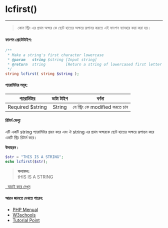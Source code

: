 # lcfirst()
---


> কোন স্ট্রিং এর প্রথম অক্ষর কে ছোট হাতের অক্ষরে রূপানর করতে এই ফাংশন ব্যাবহার করা করা হয়।

#### ফাংশন প্রোটোটাইপ:
```php
/**
 * Make a string's first character lowercase
 * @param   string $string [Input string]
 * @return  string         [Return a string of lowercased first letter of the inputed string]
 */
string lcfirst( string $string );
```

#### প্যারামিটার সমূহ:
| প্যারামিটার | ডাটা টাইপ | বর্ণনা |
| --- | :---: | --- |
|<span class="param-required">Required</span> $string | String | যে স্ট্রিং কে modified করতে চান|



#### রিটার্ন ভেল্যু
এটি একটি string প্যারামিটার গ্রহন করে এবং ঐ string এর প্রথম অক্ষরকে ছোট হাতের অক্ষরে রূপান্তন করে একটি স্ট্রিং রিটার্ন করে।

<b>উদাহরন :</b><br/>
```php
$str = "THIS IS A STRING";
echo lcfirst($str);
```

> **ফলাফল:** <br/>
tHIS IS A STRING

<a class="try-it" href="http://code.runnable.com/VtRGrRhZ0bpwaRN_/lcfirst-for-php" target="_blank"><i class="fa fa-play"></i>&nbsp;&nbsp;যাচাই করে দেখুন</a>

#### আরও জানতে দেখতে পারেন:
* [PHP Menual](http://php.net/manual/en/function.lcfirst.php)
* [W3schools](http://www.w3schools.com/php/func_string_lcfirst.asp)
* [Tutorial Point](http://www.tutorialspoint.com/php/php_function_lcfirst.htm)